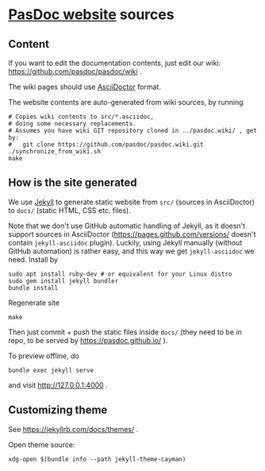 # [PasDoc website](https://pasdoc.github.io/) sources

## Content

If you want to edit the documentation contents, just edit our wiki:
https://github.com/pasdoc/pasdoc/wiki .

The wiki pages should use [AsciiDoctor](https://asciidoctor.org/) format.

The website contents are auto-generated from wiki sources, by running

```
# Copies wiki contents to src/*.asciidoc,
# doing some necessary replacements.
# Assumes you have wiki GIT repository cloned in ../pasdoc.wiki/ , get by:
#   git clone https://github.com/pasdoc/pasdoc.wiki.git
./synchronize_from_wiki.sh
make
```

## How is the site generated

We use [Jekyll](https://jekyllrb.com/) to generate static website
from `src/` (sources in AsciiDoctor)
to `docs/` (static HTML, CSS etc. files).

Note that we don't use GitHub automatic handling of Jekyll, as it doesn't support
sources in AsciiDoctor (https://pages.github.com/versions/ doesn't contain
`jekyll-asciidoc` plugin). Luckily, using Jekyll manually (without GitHub automation)
is rather easy, and this way we get `jekyll-asciidoc` we need.
Install by

```
sudo apt install ruby-dev # or equivalent for your Linux distro
sudo gem install jekyll bundler
bundle install
```

Regenerate site

```
make
```

Then just commit + push the static files inside `docs/`
(they need to be in repo, to be served by https://pasdoc.github.io/ ).

To preview offline, do

```
bundle exec jekyll serve
```

and visit http://127.0.0.1:4000 .

## Customizing theme

See https://jekyllrb.com/docs/themes/ .

Open theme source:

```
xdg-open $(bundle info --path jekyll-theme-cayman)
```
